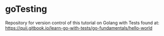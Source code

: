 # goTesting
Repository for version control of this tutorial on Golang with Tests found at: https://quii.gitbook.io/learn-go-with-tests/go-fundamentals/hello-world
